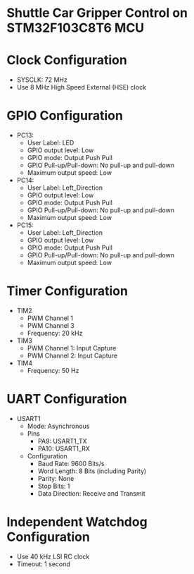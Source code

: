 # Shuttle Car Gripper Control on STM32F103C8T6 MCU

# Clock Configuration
* SYSCLK: 72 MHz
* Use 8 MHz High Speed External (HSE) clock


# GPIO Configuration
* PC13:
  * User Label: LED
  * GPIO output level: Low
  * GPIO mode: Output Push Pull
  * GPIO Pull-up/Pull-down: No pull-up and pull-down
  * Maximum output speed: Low
* PC14:
  * User Label: Left_Direction
  * GPIO output level: Low
  * GPIO mode: Output Push Pull
  * GPIO Pull-up/Pull-down: No pull-up and pull-down
  * Maximum output speed: Low
* PC15:
  * User Label: Left_Direction
  * GPIO output level: Low
  * GPIO mode: Output Push Pull
  * GPIO Pull-up/Pull-down: No pull-up and pull-down
  * Maximum output speed: Low

# Timer Configuration
* TIM2
  * PWM Channel 1
  * PWM Channel 3
  * Frequency: 20 kHz
* TIM3
  * PWM Channel 1: Input Capture
  * PWM Channel 2: Input Capture
* TIM4
  * Frequency: 50 Hz


# UART Configuration
* USART1
  * Mode: Asynchronous
  * Pins
    * PA9: USART1_TX
    * PA10: USART1_RX
  * Configuration
    * Baud Rate: 9600 Bits/s
    * Word Length: 8 Bits (including Parity)
    * Parity: None
    * Stop Bits: 1
    * Data Direction: Receive and Transmit

 
# Independent Watchdog Configuration
* Use 40 kHz LSI RC clock 
* Timeout: 1 second
